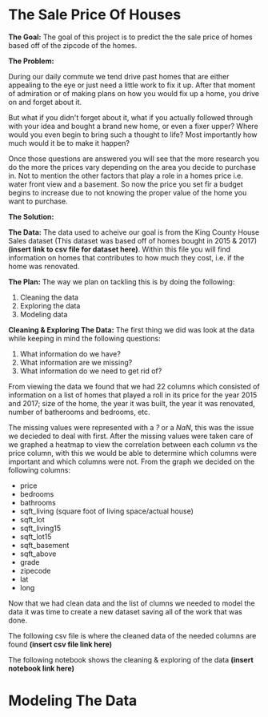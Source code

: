 # The Sale Price Of Houses

**The Goal:**
 The goal of this project is to predict the the sale price of homes based off of the zipcode of the homes.
 
 **The Problem:**
 
 During our daily commute we tend drive past homes that are either appealing to the eye or just need a little work to fix it up. After that moment of admiration or of making plans on how you would fix up a home, you drive on and forget about it. 
 
 But what if you didn't forget about it, what if you actually followed through with your idea and bought a brand new home, or even a fixer upper? Where would you even begin to bring such a thought to life? Most importantly how much would it be to make it happen? 

Once those questions are answered you will see that the more research you do the more the prices vary depending on the area you decide to purchase in. Not to mention the other factors that play a role in a homes price i.e. water front view and a basement. So now the price you set fir a budget begins to increase due to not knowing the proper value of the home you want to purchase.

**The Solution:** 

 
 
**The Data:**
 The data used to acheive our goal is from the King County House Sales dataset (This dataset was based off of homes bought in 2015 & 2017) **(insert link to csv file for dataset here)**. Within this file you will find information on homes that contributes to how much they cost, i.e. if the home was renovated. 

**The Plan:** 
 The way we plan on tackling this is by doing the following:
 
1. Cleaning the data
2. Exploring the data
3. Modeling data

**Cleaning & Exploring The Data:**
 The first thing we did was look at the data while keeping in mind the following questions:
 
 1. What information do we have?
 2. What information are we missing?
 3. What information do we need to get rid of?
 
From viewing the data we found that we had 22 columns which consisted of information on a list of homes that played a roll in its price for the year 2015 and 2017; size of the home, the year it was built, the year it was renovated, number of batherooms and bedrooms, etc. 

The missing values were represented with a *?* or a *NaN*, this was the issue we decieded to deal with first. After the missing values were taken care of we graphed a heatmap to view the correlation between each column vs the price column, with this we would be able to determine which columns were important and which columns were not. From the graph we decided on the following columns:

- price
- bedrooms
- bathrooms
- sqft_living (square foot of living space/actual house)
- sqft_lot
- sqft_living15
- sqft_lot15
- sqft_basement
- sqft_above
- grade 
- zipecode 
- lat
- long
 
 Now that we had clean data and the list of clumns we needed to model the data it was time to create a new dataset saving all of the work that was done. 
 
 The following csv file is where the cleaned data of the needed columns are found **(insert csv file link here)** 
 
 The following notebook shows the cleaning & exploring of the data  **(insert notebook link here)**
 
 
 # Modeling The Data 

